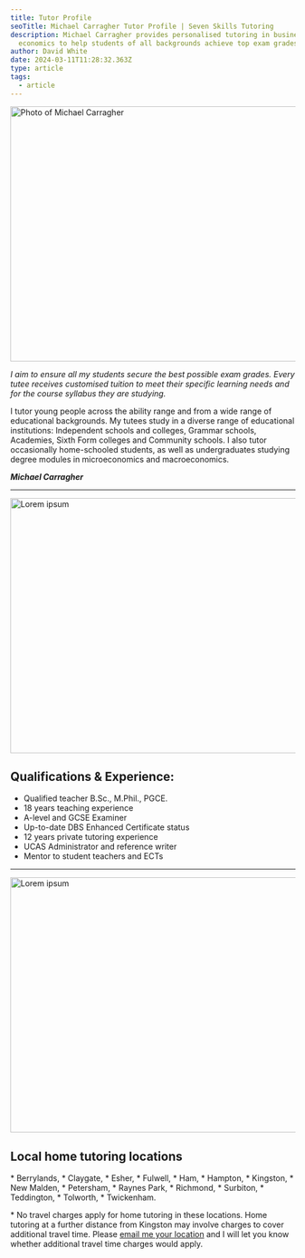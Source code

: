 ```yaml
---
title: Tutor Profile
seoTitle: Michael Carragher Tutor Profile | Seven Skills Tutoring
description: Michael Carragher provides personalised tutoring in business and
  economics to help students of all backgrounds achieve top exam grades.
author: David White
date: 2024-03-11T11:28:32.363Z
type: article
tags:
  - article
---
```

<img src="/_includes/static/img/profile.avif" alt="Photo of Michael Carragher" title="Photo of Michael Carragher" class="Right" width="600px" height="450px" loading="lazy"/>

*I aim to ensure all my students secure the best possible exam grades. Every tutee receives customised tuition to meet their specific learning needs and for the course syllabus they are studying.*

I tutor young people across the ability range and from a wide range of educational backgrounds. My tutees study in a diverse range of educational institutions: Independent schools and colleges, Grammar schools, Academies, Sixth Form colleges and Community schools. I also tutor occasionally home-schooled students, as well as undergraduates studying degree modules in microeconomics and macroeconomics.

***Michael Carragher***

- - -

<img src="/_includes/static/img/pexels-asphotograpy-95916.webp" alt="Lorem ipsum" title="Lorem ipsum" class="Left" width="600px" height="450px" loading="lazy"/>

## Qualifications & Experience:

* Qualified teacher B.Sc., M.Phil., PGCE.
* 18 years teaching experience
* A-level and GCSE Examiner
* Up-to-date DBS Enhanced Certificate status
* 12 years private tutoring experience
* UCAS Administrator and reference writer
* Mentor to student teachers and ECTs

- - -

<img src="/_includes/static/img/pexels-asphotograpy-95916.webp" alt="Lorem ipsum" title="Lorem ipsum" class="Right" width="600px" height="450px" loading="lazy"/>

## Local home tutoring locations

\* Berrylands, \* Claygate, \* Esher, \* Fulwell, \* Ham, \* Hampton, \* Kingston, \* New Malden, \* Petersham, \* Raynes Park, \* Richmond, \* Surbiton, \* Teddington, \* Tolworth, * Twickenham.

\* No travel charges apply for home tutoring in these locations. Home tutoring at a further distance from Kingston may involve charges to cover additional travel time. Please [email me your location](/contact/) and I will let you know whether additional travel time charges would apply.
